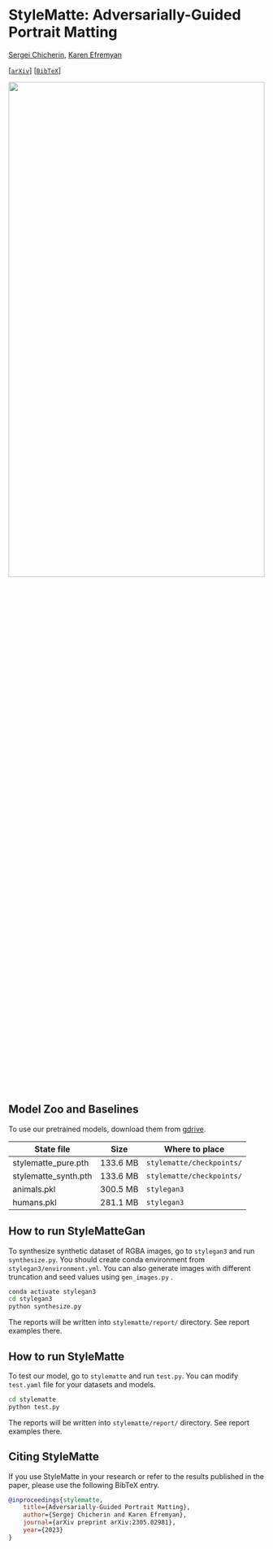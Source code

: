 

# StyleMatte: Adversarially-Guided Portrait Matting

[Sergei Chicherin](https://github.com/chroneus), [Karen Efremyan](https://github.com/befozg)

[[`arXiv`](https://arxiv.org/abs/2305.02981)] [[`BibTeX`](#CitingStyleMatte)]

<p align="left">
  <img src="assets/merged.gif" width="100%" height="50%" />
</p><br/>

<!-- <div align="center">
  <img src="stylegan3/imgs/fg.gif)" width="100" />
  <img src="stylegan3/imgs/matte.gif)" width="100" /> 
</div> -->
<!-- ![demo](stylegan3/imgs/fg.gif)  ![demo](stylegan3/imgs/matte.gif) -->


## Model Zoo and Baselines

To use our pretrained models, download them from [gdrive](https://drive.google.com/drive/folders/1mptFt_Mwl3UfQd-cyxsxRl-8tcYFnhLT). 


| State file                           | Size     | Where to place                                   |
|-----------------------------------|----------|-------------------------------------------|
| stylematte_pure.pth    | 133.6 MB  |  `stylematte/checkpoints/`        |
| stylematte_synth.pth | 133.6 MB  |   `stylematte/checkpoints/` |
| animals.pkl    | 300.5 MB  |    `stylegan3`      |
| humans.pkl    | 281.1 MB  |    `stylegan3`      |




## How to run StyleMatteGan
To synthesize synthetic dataset of RGBA images, go to `stylegan3` and run `synthesize.py`. You should create conda environment from `stylegan3/environment.yml`. You can also generate images with different truncation and seed values using `gen_images.py` .

```bash
conda activate stylegan3
cd stylegan3
python synthesize.py
```

The reports will be written into `stylematte/report/` directory. See report examples there.


## How to run StyleMatte
To test our model, go to `stylematte` and run `test.py`. You can modify `test.yaml` file for your datasets and models.

```bash
cd stylematte
python test.py
```

The reports will be written into `stylematte/report/` directory. See report examples there.

## <a name="CitingStyleMatte"></a>Citing StyleMatte

If you use StyleMatte in your research or refer to the results published in the paper, please use the following BibTeX entry.

```BibTeX
@inproceedings{stylematte,
    title={Adversarially-Guided Portrait Matting}, 
    author={Sergej Chicherin and Karen Efremyan},
    journal={arXiv preprint arXiv:2305.02981},
    year={2023}
}
```